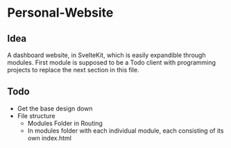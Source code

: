 # Personal-Website

## Idea
A dashboard website, in SvelteKit, which is easily expandible through modules.
First module is supposed to be a Todo client with programming projects to replace the next section in this file.

## Todo
- Get the base design down
- File structure
  - Modules Folder in Routing 
  - In modules folder with each individual module, each consisting of its own index.html
